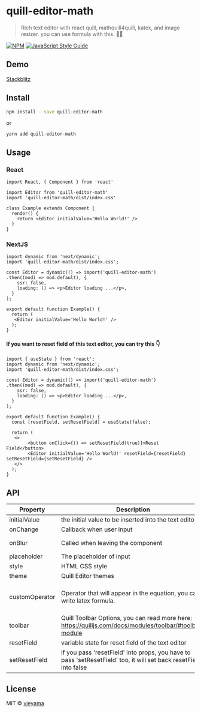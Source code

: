 # quill-editor-math

> Rich text editor with react quill, mathquill4quill, katex, and image resizer. you can use formula with this. 👌🏻

[![NPM](https://img.shields.io/npm/v/quill-math.svg)](https://www.npmjs.com/package/quill-math) [![JavaScript Style Guide](https://img.shields.io/badge/code_style-standard-brightgreen.svg)](https://standardjs.com)

## Demo
[Stackblitz](https://stackblitz.com/edit/nextjs-m1go95?file=pages%2Findex.js)

## Install

```bash
npm install --save quill-editor-math
```

or

```
yarn add quill-editor-math
```

## Usage

### React

```tsx
import React, { Component } from 'react'

import Editor from 'quill-editor-math'
import 'quill-editor-math/dist/index.css'

class Example extends Component {
  render() {
    return <Editor initialValue='Hello World!' />
  }
}
```

### NextJS

```tsx
import dynamic from 'next/dynamic';
import 'quill-editor-math/dist/index.css';

const Editor = dynamic(() => import('quill-editor-math')
.then((mod) => mod.default), {
    ssr: false,
    loading: () => <p>Editor loading ...</p>,
  }
);

export default function Example() {
  return (
   <Editor initialValue='Hello World!' />
  );
}

```

#### If you want to reset field of this text editor, you can try this 👇

```tsx
import { useState } from 'react';
import dynamic from 'next/dynamic';
import 'quill-editor-math/dist/index.css';

const Editor = dynamic(() => import('quill-editor-math')
.then((mod) => mod.default), {
    ssr: false,
    loading: () => <p>Editor loading ...</p>,
  }
);

export default function Example() {
  const [resetField, setResetField] = useState(false);

  return (
   <>
        <button onClick={() => setResetField(true)}>Reset Field</button>
        <Editor initialValue='Hello World!' resetField={resetField} setResetField={setResetField} />
   </>
  );
}

```

## API
| Property       | Description                                                                                             | Type                                        | Default                                     |
|----------------|---------------------------------------------------------------------------------------------------------|---------------------------------------------|---------------------------------------------|
| initialValue   | the initial value to be inserted into the text editor                                                   | String                                      | ""                                          |
| onChange       | Callback when user input                                                                                | function(value, delta, source, editor)      | false                                       |
| onBlur         | Called when leaving the component                                                                       | function(previousSelection, source, editor) | false                                       |
| placeholder    | The placeholder of input                                                                                | String                                      | -                                           |
| style          | HTML CSS style                                                                                          | React.CSSProperties                         | -                                           |
| theme          | Quill Editor themes                                                                                     | String - "bubble \| snow"                   | "snow"                                      |
| customOperator | Operator that will appear in the equation, you can write latex formula.                                 | array                                       | [['\\pm', '\\pm'], ['\\sqrt{x}', '\\sqrt']] |
| toolbar        | Quill Toolbar Options, you can read more here: https://quilljs.com/docs/modules/toolbar/#toolbar-module | array                                       | -                                           |
| resetField        | variable state for reset field of the text editor | boolean                                       | false                                           |
| setResetField        | if you pass 'resetField' into props, you have to pass 'setResetField' too, it will set back resetField into false | React.Dispatch<React.SetStateAction<boolean>>                                       | -                                           |
## License

MIT © [vieyama](https://github.com/vieyama)
